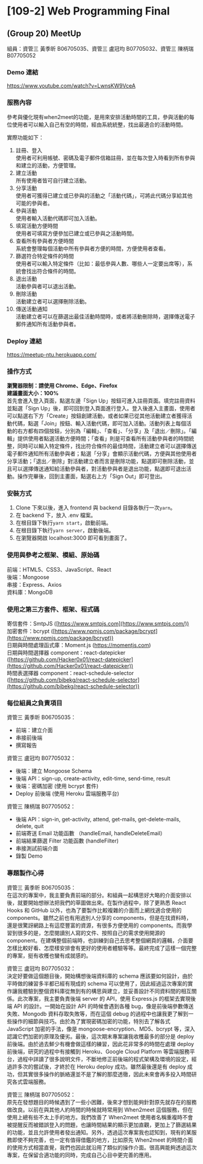# [109-2] Web Programming Final
## (Group 20) MeetUp
組員：資管三 黃季昕 B06705035、資管三 盧冠均 B07705032、資管三 陳柄瑞 B07705052

### Demo 連結
https://www.youtube.com/watch?v=LwnsKW9VceA

### 服務內容  
<!-- 參考與優化現有when2meet，主要功能為安排活動時間，參與活動的每位使用者可以輸入自己有空的時間，經由系統統整，找出最適合的活動時間。同時增加更貼近使用者需求的功能，比如：建立帳戶資料、filter排序、發送email通知等，並且改良UI/UX，提升使用者的體驗。 -->
參考與優化現有when2meet的功能，是用來安排活動時間的工具，參與活動的每位使用者可以輸入自己有空的時間，經由系統統整，找出最適合的活動時間。  

實際功能如下：  
1. 註冊、登入  
  使用者可利用帳號、密碼及電子郵件信箱註冊，並在每次登入時看到所有參與和建立的活動，方便管理。
2. 建立活動  
  所有使用者皆可自行建立活動。
3. 分享活動  
  使用者可獲得已建立或已參與的活動之「活動代碼」，可將此代碼分享給其他可能的參與者。
4. 參與活動  
  使用者輸入活動代碼即可加入活動。
5. 填寫活動方便時間  
  使用者可填寫方便參加已建立或已參與之活動時間。
6. 查看所有參與者方便時間  
  系統會整理每個活動中所有參與者方便的時間，方便使用者查看。
7. 篩選符合特定條件的時間  
  使用者可以輸入特定條件（比如：最低參與人數、哪些人一定要出席等），系統會找出符合條件的時間。
8. 退出活動  
  活動參與者可以退出活動。
9. 刪除活動  
  活動建立者可以選擇刪除活動。
10. 傳送活動通知  
  活動建立者可以在篩選出最佳活動時間時，或者將活動刪除時，選擇傳送電子郵件通知所有活動參與者。

### Deploy 連結
https://meetup-ntu.herokuapp.com/

### 操作方式
__瀏覽器限制：請使用 Chrome、Edge、Firefox__  
__建議畫面大小：100%__  
首先會進入登入頁面，點選左邊「Sign Up」按鈕可進入註冊頁面。填完註冊資料並點選「Sign Up」後，即可回到登入頁面進行登入。登入後進入主畫面，使用者可以點選右下方「Create」按鈕創建活動，或者如果已從其他活動建立者獲得活動代碼，點選「Join」按鈕、輸入活動代碼，即可加入活動。活動列表上每個活動的右方都有四個按鈕，分別為「編輯」、「查看」、「分享」及「退出／刪除」。「編輯」提供使用者點選活動方便時間；「查看」則是可查看所有活動參與者的時間統整，同時可以輸入特定條件，找出符合條件的最佳時間，活動建立者可以選擇傳送電子郵件通知所有活動參與者；點選「分享」會顯示活動代碼，方便與其他使用者分享活動；「退出／刪除」對活動建立者而言是刪除功能，點選即可刪除活動，並且可以選擇傳送通知給活動參與者，對活動參與者是退出功能，點選即可退出活動。操作完畢後，回到主畫面，點選右上方「Sign Out」即可登出。

### 安裝方式  
<!-- only in README -->
1. Clone 下來以後，進入 frontend 與 backend 目錄各執行一次`yarn`。
2. 在 backend 下，放入 .env 檔案。
3. 在根目錄下執行`yarn start`，啟動前端。
4. 在根目錄下執行`yarn server`，啟動後端。
5. 在瀏覽器開啟 localhost:3000 即可看到畫面了。

<!--### 其他說明-->

### 使用與參考之框架、模組、原始碼
前端：HTML5、CSS3、JavaScript、React  
後端：Mongoose  
串接：Express、Axios  
資料庫：MongoDB

### 使用之第三方套件、框架、程式碼
寄信套件：SmtpJS ([https://www.smtpjs.com](https://www.smtpjs.com/))  
加密套件：bcrypt ([https://www.npmjs.com/package/bcrypt](https://www.npmjs.com/package/bcrypt))  
日期與時間處理函式庫：Moment.js (https://momentjs.com)  
日期與時間選擇器 component：react-datepicker ([https://github.com/Hacker0x01/react-datepicker](https://github.com/Hacker0x01/react-datepicker))  
時間表選擇器 component：react-schedule-selector ([https://github.com/bibekg/react-schedule-selector](https://github.com/bibekg/react-schedule-selector))

### 每位組員之負責項目
<!-- only in README -->
資管三 黃季昕 B06705035：  
- 前端：建立介面
- 串接前後端
- 撰寫報告

資管三 盧冠均 B07705032：  
- 後端：建立 Mongoose Schema
- 後端 API：sign-up, create-activity, edit-time, send-time, result
- 後端：密碼加密 (使用 bcrypt 套件)
- Deploy 前後端 (使用 Heroku 雲端服務平台)  

資管三 陳柄瑞 B07705052：  
- 後端 API：sign-in, get-activity, attend, get-mails, get-delete-mails, delete, quit
- 前端寄送 Email 功能函數 （handleEmail, handleDeleteEmail）
- 前端結果篩選 Filter 功能函數 (handleFilter)
- 串接測試前端介面
- 錄製 Demo

### 專題製作心得
資管三 黃季昕 B06705035：  
在這次的專案中，我主要負責前端的部分。和組員一起構思好大略的介面安排以後，就要開始想辦法把我們的草圖做出來。在製作過程中，除了更熟悉 React Hooks 和 GitHub 以外，也為了要製作比較複雜的介面而上網找適合使用的 components。雖然之前也有用過別人分享的 components，但是在找資料時，還是很驚訝網路上有這麼豐富的資源，有很多方便使用的 components。而我學習到很多的是，怎麼閱讀別人寫的文件、按照自己的需求使用開源的 component。在建構整個前端時，也訓練到自己去思考整個網頁的邏輯，介面要怎樣比較好看、怎麼樣安排會有更好的使用者體驗等等。最終完成了這樣一個完整的專案，挺有收穫也蠻有成就感的。

資管三 盧冠均 B07705032：  
決定好要做這個題目後，開始構想後端資料庫的 schema 應該要如何設計，由於平時做的練習多半都已經有現成的 schema 可以使用了，因此經過這次專案的實作讓我體驗到整個資料庫從無到有的構思與建立，並妥善設計不同資料間的相互關係。此次專案，我主要負責後端 server 的 API，使用 Express.js 的框架去實現後端 API 的設計。一開始在設計 API 的時候會遇到各種 bug，像是前後端參數傳送失敗、Mongodb 資料存取失敗等，而在這個 debug 的過程中也讓我更了解到一些操作的細節與技巧。由於為了實現密碼加密的功能，特別去了解各式 JavaScript 加密的手法，像是 mongoose-encryption、MD5、bcrypt 等，深入認識它們加密的原理及優劣。最後，這次期末專案讓我收穫最多的部分是 deploy 前後端。由於過去鮮少有機會做這樣的練習，因此花非常多的時間在處理 deploy 前後端，研究的過程中有接觸到 Heroku、Google Cloud Platform 等雲端服務平台，過程中詳讀了很多說明文件，不斷地修正前後端的程式架構及環境的設定，經過許多次的嘗試後，才終於在 Heroku deploy 成功。雖然最後還是有 deploy 成功，但其實很多操作的脈絡還並不是了解的那麼透徹，因此未來會再多投入時間研究各式雲端服務。  

資管三 陳柄瑞 B07705052：  
原先在發想題目的時候遇到了一些小困難，後來才想到能夠針對原先就存在的服務做改良。以前在與其他人約時間的時候就時常用到 When2meet 這個服務，但在使用上總有些不太上手的地方。我們改善了 When2meet 使用者名稱重複時不會被提醒反而被錯誤登入的問題，也讓時間結果的顯示更加直觀，更加上了篩選結果的功能，並且允許使用者發出通知。另外，透過這次專案我也認知到，現有的某服務即使不夠完善，也一定有值得借鑑的地方，比如原先 When2meet 的時間介面的使用方式相當直覺，我們也因此就沿用了類似的操作介面。很高興能夠透過這次專案，在保留合適功能的同時，完成自己心目中更完善的應用。


<!--
安裝方式/服務內容/心得/deploy連結/demo連結


PO 文的第一行請統一加上 [109-2] Web Programming Final 作為標題
專題題目名稱 // 前面請加上組別: (Group xx) Your Title
Demo 影片連結
描述這個服務在做什麼
Deployed 連結 (如有自己有安全性的疑慮，則可以不用在 FB 社團公告此項)
(如果有給 deployed 連結) 使用/操作方式 (含伺服器端以及使用者端)
(Optional, 如果你有另外建立一個開源的 repo) Github link (請不要給成你的 private wp1092 repo <= 別人看不到)
其他說明
使用與參考之框架/模組/原始碼
使用之第三方套件、框架、程式碼
專題製作心得-->
